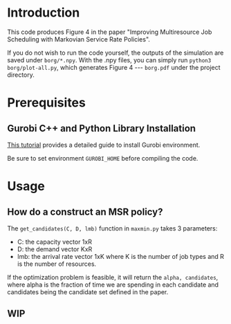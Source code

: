 # Introduction

This code produces Figure 4 in the paper "Improving Multiresource Job Scheduling with Markovian
Service Rate Policies".

If you do not wish to run the code yourself, the outputs of the simulation are saved under `borg/*.npy`. With the .npy files, you can simply run `python3 borg/plot-all.py`, which generates Figure 4 --- `borg.pdf` under the project directory.

# Prerequisites
## Gurobi C++ and Python Library Installation
[This tutorial](https://ca.cs.uni-bonn.de/doku.php?id=tutorial:gurobi-install) provides a detailed guide to install Gurobi environment.

Be sure to set environment `GUROBI_HOME` before compiling the code.

# Usage
## How do a construct an MSR policy?

The `get_candidates(C, D, lmb)` function in `maxmin.py` takes 3 parameters:
* C: the capacity vector 1xR
* D: the demand vector KxR
* lmb: the arrival rate vector 1xK
where K is the number of job types and R is the number of resources.

If the optimization problem is feasible, it will return the `alpha, candidates`, where alpha is the fraction of time we are spending in each candidate and candidates being the candidate set defined in the paper.

## WIP